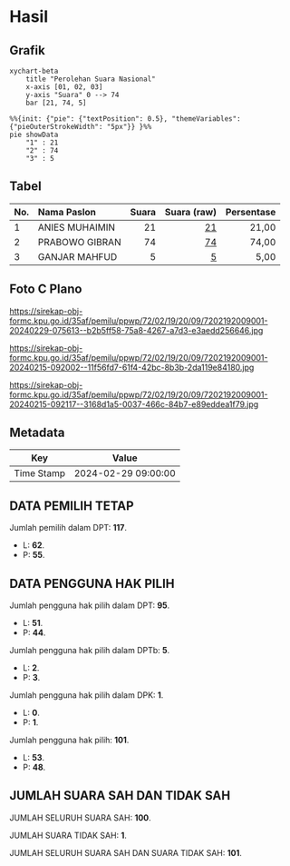 # Hasil

## Grafik

```mermaid
xychart-beta
    title "Perolehan Suara Nasional"
    x-axis [01, 02, 03]
    y-axis "Suara" 0 --> 74
    bar [21, 74, 5]
```

```mermaid
%%{init: {"pie": {"textPosition": 0.5}, "themeVariables": {"pieOuterStrokeWidth": "5px"}} }%%
pie showData
    "1" : 21
    "2" : 74
    "3" : 5
```

## Tabel

| No. | Nama Paslon    | Suara | Suara (raw) | Persentase |
|:--- |:-------------- | -----:| -----------:| ----------:|
| 1   | ANIES MUHAIMIN | 21    | [21][p-1]   | 21,00      |
| 2   | PRABOWO GIBRAN | 74    | [74][p-2]   | 74,00      |
| 3   | GANJAR MAHFUD  | 5     | [5][p-3]    | 5,00       |


[p-1]: https://github.com/gigit-pemilu/pemilu-2024/blob/main/pilpres/hitung-suara/sub/72-sulawesi-tengah/sub/02-poso/sub/19-poso-pesisir-selatan/sub/2009-taunca/sub/001-tps/sub/paslon-1.txt
[p-2]: https://github.com/gigit-pemilu/pemilu-2024/blob/main/pilpres/hitung-suara/sub/72-sulawesi-tengah/sub/02-poso/sub/19-poso-pesisir-selatan/sub/2009-taunca/sub/001-tps/sub/paslon-2.txt
[p-3]: https://github.com/gigit-pemilu/pemilu-2024/blob/main/pilpres/hitung-suara/sub/72-sulawesi-tengah/sub/02-poso/sub/19-poso-pesisir-selatan/sub/2009-taunca/sub/001-tps/sub/paslon-3.txt

## Foto C Plano

https://sirekap-obj-formc.kpu.go.id/35af/pemilu/ppwp/72/02/19/20/09/7202192009001-20240229-075613--b2b5ff58-75a8-4267-a7d3-e3aedd256646.jpg

https://sirekap-obj-formc.kpu.go.id/35af/pemilu/ppwp/72/02/19/20/09/7202192009001-20240215-092002--11f56fd7-61f4-42bc-8b3b-2da119e84180.jpg

https://sirekap-obj-formc.kpu.go.id/35af/pemilu/ppwp/72/02/19/20/09/7202192009001-20240215-092117--3168d1a5-0037-466c-84b7-e89eddea1f79.jpg


## Metadata

| Key        | Value               |
| ---------- | ------------------- |
| Time Stamp | 2024-02-29 09:00:00 |


## DATA PEMILIH TETAP

Jumlah pemilih dalam DPT: **117**.
 * L: **62**.
 * P: **55**.

## DATA PENGGUNA HAK PILIH

Jumlah pengguna hak pilih dalam DPT: **95**.
 * L: **51**.
 * P: **44**.

Jumlah pengguna hak pilih dalam DPTb: **5**.
 * L: **2**.
 * P: **3**.

Jumlah pengguna hak pilih dalam DPK: **1**.
 * L: **0**.
 * P: **1**.

Jumlah pengguna hak pilih: **101**.
 * L: **53**.
 * P: **48**.

## JUMLAH SUARA SAH DAN TIDAK SAH

JUMLAH SELURUH SUARA SAH: **100**.

JUMLAH SUARA TIDAK SAH: **1**.

JUMLAH SELURUH SUARA SAH DAN SUARA TIDAK SAH: **101**.



